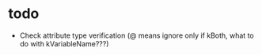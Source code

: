 # todo

* Check attribute type verification (@ means ignore only if kBoth, what to do with kVariableName???)
